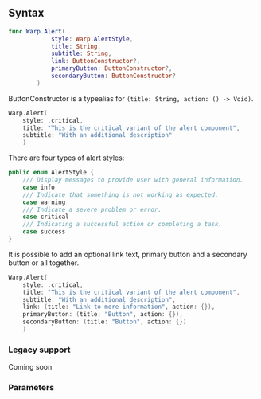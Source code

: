 
## Syntax

```swift example
func Warp.Alert(
            style: Warp.AlertStyle,
            title: String,
            subtitle: String,
            link: ButtonConstructor?,
            primaryButton: ButtonConstructor?,
            secondaryButton: ButtonConstructor?
        )
```

ButtonConstructor is a typealias for `(title: String, action: () -> Void)`.

```swift example
Warp.Alert(
    style: .critical,
    title: "This is the critical variant of the alert component",
    subtitle: "With an additional description"
    )
```

There are four types of alert styles:

```swift example
public enum AlertStyle {
    /// Display messages to provide user with general information.
    case info
    /// Indicate that something is not working as expected.
    case warning
    /// Indicate a severe problem or error.
    case critical
    /// Indicating a successful action or completing a task.
    case success
}
```

It is possible to add an optional link text, primary button and a secondary button or all together.
```swift example
Warp.Alert(
    style: .critical,
    title: "This is the critical variant of the alert component",
    subtitle: "With an additional description",
    link: (title: "Link to more information", action: {}),
    primaryButton: (title: "Button", action: {}),
    secondaryButton: (title: "Button", action: {})
    )
```


### Legacy support
Coming soon

### Parameters

<api-table type=iOS component="Alert" />

